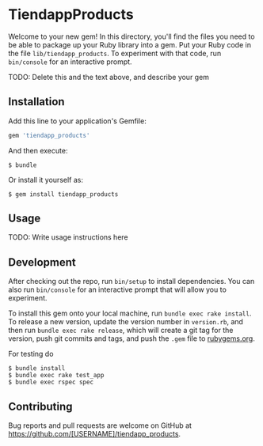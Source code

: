 # TiendappProducts

Welcome to your new gem! In this directory, you'll find the files you need to be able to package up your Ruby library into a gem. Put your Ruby code in the file `lib/tiendapp_products`. To experiment with that code, run `bin/console` for an interactive prompt.

TODO: Delete this and the text above, and describe your gem

## Installation

Add this line to your application's Gemfile:

```ruby
gem 'tiendapp_products'
```

And then execute:

    $ bundle

Or install it yourself as:

    $ gem install tiendapp_products

## Usage

TODO: Write usage instructions here

## Development

After checking out the repo, run `bin/setup` to install dependencies. You can also run `bin/console` for an interactive prompt that will allow you to experiment.

To install this gem onto your local machine, run `bundle exec rake install`. To release a new version, update the version number in `version.rb`, and then run `bundle exec rake release`, which will create a git tag for the version, push git commits and tags, and push the `.gem` file to [rubygems.org](https://rubygems.org).

For testing do

    $ bundle install
    $ bundle exec rake test_app
    $ bundle exec rspec spec

## Contributing

Bug reports and pull requests are welcome on GitHub at https://github.com/[USERNAME]/tiendapp_products.
